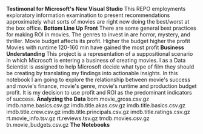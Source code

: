 **Testimonal for Microsoft's New Visual Studio**
This REPO employments exploratory information examination to present recommendations approximately what sorts of movies are right now doing the best/worst at the box office.
**Bottom Line Up Front**
There are some general best practices for making ROI in movies.
The genres to invest in are horror, mystery, and thriller.
Movie budget affects its profit. Higher the budget higher the profit
Movies with runtime 120-160 min have gained the most profit
**Business Understanding**
This project is a representation of a suppositional scenario in which Microsoft is entering a business of creating movies. I as a Data Scientist is assigned to help Microsoft decide what type of film they should be creating by translating my findings into actionable insights.
In this notebook I am going to explore the relationship between movie's success and movie's finance, movie's genre, movie's runtime and production budget profit. It is my decision to use profit and ROI as the predominant indicators of success.
**Analyzing the Data**
bom.movie_gross.csv.gz
imdb.name.basics.csv.gz
imdb.title.akas.csv.gz
imdb.title.basics.csv.gz
imdb.title.crew.csv.gz
imdb.title.principals.csv.gz
imdb.title.ratings.csv.gz
rt.movie_info.tsv.gz
rt.reviews.tsv.gz
tmdb.movies.csv.gz
tn.movie_budgets.csv.gz
**The Notebooks**


